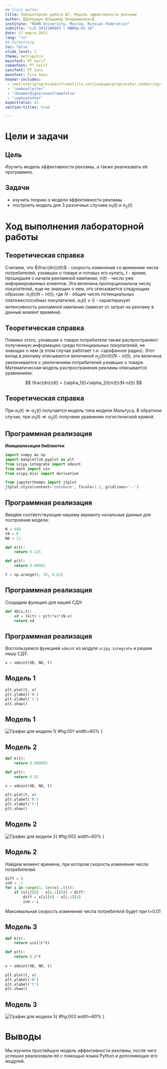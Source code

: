 ```yaml
---
## Front matter
title: Лабораторная работа №7. Модель эффективности релкамы
author: [Доборщук Владимир Владимирович]
institute: "RUDN University, Moscow, Russian Federation"
subtitle: "c/б 1032186063 | НФИбд-01-18"
date: 27 марта 2021
lang: "ru"
## Formatting
toc: false
slide_level: 2
theme: metropolis
mainfont: PT Serif
romanfont: PT Serif
sansfont: PT Sans
monofont: Fira Sans
header-includes:
 - \metroset{progressbar=frametitle,sectionpage=progressbar,numbering=fraction}
 - '\makeatletter'
 - '\beamer@ignorenonframefalse'
 - '\makeatother'
aspectratio: 43
section-titles: true

---
```

# Цели и задачи

## Цель

Изучить модель эффективности рекламы, а также реализовать её программно.

## Задачи

* изучить теорию о модели эффективности рекламы
* построить модель для 3 различных случаев $\alpha_1(t)$ и $\alpha_2(t)$

# Ход выполнения лабораторной работы

## Теоретическая справка

Считаем, что $\frac{dn}{dt}$ - скорость изменения со временем числа потребителей, узнавших о товаре и готовых его купить, $t$ - время, прошедшее с начала рекламной кампании, $n(t)$ - число уже информированных клиентов. Эта величина пропорциональна числу покупателей, еще не знающих о нем, это описывается следующим образом: $\alpha_1(t)(N - n(t))$, где $N$ - общее число потенциальных платежеспособных покупателей, $\alpha_1(t) \ge 0$ - характеризует интенсивность рекламной кампании (зависит от затрат на рекламу в данный момент времени).

## Теоретическая справка

Помимо этого, узнавшие о товаре потребители также распространяют полученную информацию среди потенциальных покупателей, не знающих о нем (в этом случае работает т.н. сарафанное радио). Этот вклад в рекламу описывается величиной $\alpha_2(t)n(t)(N-n(t))$, эта величина увеличивается с увеличением потребителей узнавших о товаре. Математическая модель распространения рекламы описывается уравнением:

$$
\frac{dn}{dt} = (\alpha_1(t)+\alpha_2(t)n(t))(N-n(t))
$$

## Теоретическая справка

При $\alpha_1(t) \gg \alpha_2(t)$ получается модель типа модели Мальтуса, В обратном случае, при $\alpha_1(t) \ll \alpha_2(t)$ получаем уравнение логистической кривой.

## Программная реализация

**Инициализация библиотек**

```python
import numpy as np
import matplotlib.pyplot as plt
from scipy.integrate import odeint
from math import sin
from scipy.misc import derivative

from jupyterthemes import jtplot
jtplot.style(context='notebook', fscale=1.2, gridlines='--')
```
## Программная реализация

Введём соответствующие нашему варианту начальные данные для построения модели:

```python
N = 648
t0 = 0
N0 = 12

def k(t):
    return 0.125

def p(t):
    return 0.00002

t = np.arange(0, 30, 0.01)
```

## Программная реализация

Создадим функцию для нашей СДУ:


```python
def XD(x,t):
    xd = (k(t) + p(t)*x)*(N-x)
    return xd
```


## Программная реализация

Воспользуемся функцией `odeint` из модуля `scipy.integrate` и решим нашу СДУ.


```python
x = odeint(XD, N0, t)
```

## Модель 1


```python
plt.plot(t, x)
plt.ylabel('N')
plt.xlabel('t')
plt.show()
```


## Модель 1

    
![График для модели 1](image/output_17_0.png){ #fig:001 width=60% }

## Модель 2


```python
def k(t):
    return 0.000095

def p(t):
    return 0.92

x = odeint(XD, N0, t)

plt.plot(t, x)
plt.ylabel('N')
plt.xlabel('t')
plt.show()
```

## Модель 2

![График для модели 2](image/output_19_0.png){ #fig:002 width=60% }

## Модель 2

Найдем момент времени, при котором скорость изменения числа потребителей.

```python
diff = 0
ind = -1
for i in range(1, len(x[:,0])):
    if (x[i][0] - x[i-1][0]) > diff:
        diff = x[i][0] - x[i-1][0]
        ind = i
```

Максимальная скорость изменения числа потребителй будет при t=0.01

## Модель 3


```python
def k(t):
    return sin(10*t)

def p(t):
    return 0.9*t
    
x = odeint(XD, N0, t)

plt.plot(t, x)
plt.ylabel('N')
plt.xlabel('t')
plt.show()
```

## Модель 3

![График для модели 3](image/output_22_0.png){ #fig:003 width=60% }


# Выводы

Мы изучили простейшую модель эффективности рекламы, после чего успешно реализовали её с помощью языка Python и дополняющих его модулей.